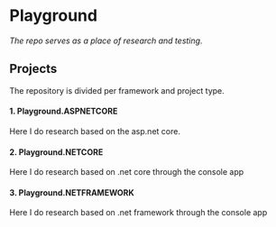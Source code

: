 # Playground

_The repo serves as a place of research and testing._

## Projects

The repository is divided per framework and project type.

#### 1. Playground.ASPNETCORE

Here I do research based on the asp.net core.


#### 2. Playground.NETCORE

Here I do research based on .net core through the console app

#### 3. Playground.NETFRAMEWORK

Here I do research based on .net framework through the console app
